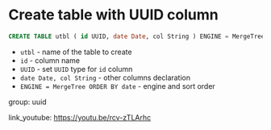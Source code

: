 # Create table with UUID column

```sql
CREATE TABLE utbl ( id UUID, date Date, col String ) ENGINE = MergeTree ORDER BY date
```

- `utbl` - name of the table to create
- `id` - column name
- `UUID` - set `UUID` type for `id` column
- `date Date, col String` - other columns declaration
- `ENGINE = MergeTree ORDER BY date` - engine and sort order

group: uuid


link_youtube: https://youtu.be/rcv-zTLArhc

